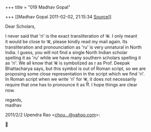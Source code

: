 +++
title = "019 Madhav Gopal"

+++
[[Madhav Gopal	2011-02-02, 21:15:34 [Source](https://groups.google.com/g/bvparishat/c/4I0IFiOEIlU)]]



Dear Scholars,

I never said that 'ri' is the exact transliteration of ऋ. I only meant  
it would be close to ऋ, please kindly read my mail again. Its  
transliteration and pronounciation as 'ru' is very unnatural in North  
India. I guess, you will not find a single North Indian scholar  
spelling it as 'ru' while we have many southern scholars spelling it  
as 'ri'. We all know that ऋ is symbolized as ṛ as Prof. Deepak  
Bhattacharya says, but this symbol is out of Roman script, so we are  
proposing some close representation in the script which we find 'ri'.  
In Roman script when we write 'ri' for ऋ, it does not necessarily  
require that one has to pronounce it as रि. I hope things are clear  
now.

regards,  
madhav

2011/2/2 Upendra Rao \<[chou...@yahoo.com]()\>:



